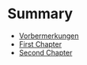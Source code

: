 # Summary

* [Vorbermerkungen](README.md)
* [First Chapter](chapter1.md)
* [Second Chapter](second_chapter.md)

